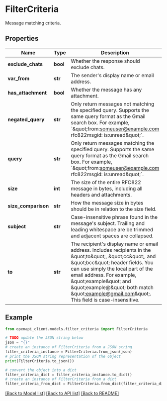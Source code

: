 # FilterCriteria

Message matching criteria.

## Properties

Name | Type | Description | Notes
------------ | ------------- | ------------- | -------------
**exclude_chats** | **bool** | Whether the response should exclude chats. | [optional] 
**var_from** | **str** | The sender&#39;s display name or email address. | [optional] 
**has_attachment** | **bool** | Whether the message has any attachment. | [optional] 
**negated_query** | **str** | Only return messages not matching the specified query. Supports the same query format as the Gmail search box. For example, &#x60;\&quot;from:someuser@example.com rfc822msgid: is:unread\&quot;&#x60;. | [optional] 
**query** | **str** | Only return messages matching the specified query. Supports the same query format as the Gmail search box. For example, &#x60;\&quot;from:someuser@example.com rfc822msgid: is:unread\&quot;&#x60;. | [optional] 
**size** | **int** | The size of the entire RFC822 message in bytes, including all headers and attachments. | [optional] 
**size_comparison** | **str** | How the message size in bytes should be in relation to the size field. | [optional] 
**subject** | **str** | Case-insensitive phrase found in the message&#39;s subject. Trailing and leading whitespace are be trimmed and adjacent spaces are collapsed. | [optional] 
**to** | **str** | The recipient&#39;s display name or email address. Includes recipients in the \&quot;to\&quot;, \&quot;cc\&quot;, and \&quot;bcc\&quot; header fields. You can use simply the local part of the email address. For example, \&quot;example\&quot; and \&quot;example@\&quot; both match \&quot;example@gmail.com\&quot;. This field is case-insensitive. | [optional] 

## Example

```python
from openapi_client.models.filter_criteria import FilterCriteria

# TODO update the JSON string below
json = "{}"
# create an instance of FilterCriteria from a JSON string
filter_criteria_instance = FilterCriteria.from_json(json)
# print the JSON string representation of the object
print(FilterCriteria.to_json())

# convert the object into a dict
filter_criteria_dict = filter_criteria_instance.to_dict()
# create an instance of FilterCriteria from a dict
filter_criteria_from_dict = FilterCriteria.from_dict(filter_criteria_dict)
```
[[Back to Model list]](../README.md#documentation-for-models) [[Back to API list]](../README.md#documentation-for-api-endpoints) [[Back to README]](../README.md)


